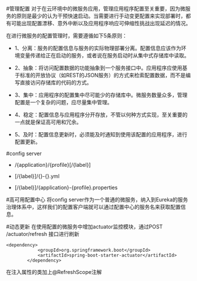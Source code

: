 #管理配置
对于在云环境中的微服务应用，管理应用程序配置至关重要，因为微服务的原则是最少的认为干预快速启动。当需要进行手动变更配置来实现部署时，都有可能出现配置漂移、意外中断以及应用程序响应可伸缩性挑战出现延迟的情况。

在进行微服务的配置管理时，需要遵循如下5条原则：

*	1、分离：服务的配置信息与服务的实际物理部署分离。配置信息应该作为环境变量传递给正在启动的服务，或者说在服务启动时从集中式存储库中读取。

*	2、抽象：将访问配置数据的功能抽象到一个服务接口中。应用程序应使用基于标准的开放协议（如REST的JSON服务）的方式来检索配置数据，而不是编写直接访问存储库的代码的方式。

*	3、集中：应用程序的配置集中尽可能少的存储库中。微服务数量众多，管理配置是一个复杂的问题，应尽量集中管理。

*	4、稳定：配置信息与应用程序分开存放，不管以何种方式实现，至关重要的一点就是保证高可用和冗余。

*	5、及时：配置信息更新时，必须能及时通知到使用该配置的应用程序，进行配置更新。

#config server

*	/{application}/{profile}[/{label}]

*	[/{label}]/{}-{}.yml

*	[/{label}]/{application}-{profile}.properties

#高可用配置中心
将config server作为一个普通的微服务，纳入到Eureka的服务治理体系中，这样我们的配置客户端就可以通过配置中心的服务名来获取配置信息。

#动态更新
在使用配置的微服务中增加actuator监控模块，通过POST /actuator/refresh 接口进行刷新
```
<dependency>
			<groupId>org.springframework.boot</groupId>
			<artifactId>spring-boot-starter-actuator</artifactId>
		</dependency>
```
在注入属性的类加上@RefreshScope注解

